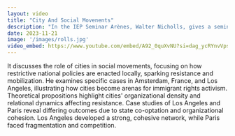 ```yaml
---
layout: video
title: "City And Social Movenents"
description: "In the IEP Seminar Arènes, Walter Nicholls, gives a seminar on his new book, Cities and Social Movements: Immigrant Rights Activism in the US, France, and the Netherlands, 1970-2015"
date: 2023-11-21
image: '/images/rolls.jpg'
video_embed: https://www.youtube.com/embed/A92_0quXvNU?si=dag_ycRYnvVpsbT4
---
```


It discusses the role of cities in social movements, focusing on how restrictive national policies are enacted locally, sparking resistance and mobilization. He examines specific cases in Amsterdam, France, and Los Angeles, illustrating how cities become arenas for immigrant rights activism. Theoretical propositions highlight cities' organizational density and relational dynamics affecting resistance. Case studies of Los Angeles and Paris reveal differing outcomes due to state co-optation and organizational cohesion. Los Angeles developed a strong, cohesive network, while Paris faced fragmentation and competition.